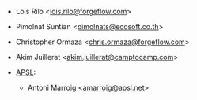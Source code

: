 - Lois Rilo \<<lois.rilo@forgeflow.com>\>
- Pimolnat Suntian \<<pimolnats@ecosoft.co.th>\>
- Christopher Ormaza \<<chris.ormaza@forgeflow.com>\>
- Akim Juillerat \<<akim.juillerat@camptocamp.com>\>
- [APSL](https://www.apsl.tech):

    - Antoni Marroig \<<amarroig@apsl.net>\>
